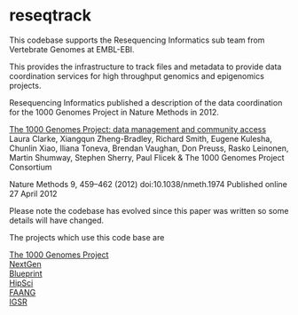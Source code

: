 # reseqtrack

This codebase supports the Resequencing Informatics sub team from Vertebrate Genomes at EMBL-EBI.

This provides the infrastructure to track files and metadata to provide data coordination services for high throughput genomics and epigenomics projects.

Resequencing Informatics published a description of the data coordination for the 1000 Genomes Project in Nature Methods in 2012. 

[The 1000 Genomes Project: data management and community access](http://www.nature.com/nmeth/journal/v9/n5/full/nmeth.1974.html) Laura Clarke,	Xiangqun Zheng-Bradley,	Richard Smith,	Eugene Kulesha,	Chunlin Xiao, Iliana Toneva,	Brendan Vaughan,	Don Preuss,	Rasko Leinonen,	Martin Shumway,	Stephen Sherry,	Paul Flicek	& The 1000 Genomes Project Consortium

Nature Methods 9, 459–462 (2012) doi:10.1038/nmeth.1974
Published online 27 April 2012

Please note the codebase has evolved since this paper was written so some details will have changed.

The projects which use this code base are

[The 1000 Genomes Project](http://www.1000genomes.org)  
[NextGen](http://projects.ensembl.org/nextgen/)  
[Blueprint](http://www.blueprint-epigenome.eu/)  
[HipSci](http://www.hipsci.org)  
[FAANG](http://www.faang.org)  
[IGSR](http://www.internationalgenome.org/)

